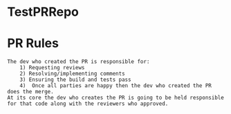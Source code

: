 # TestPRRepo
# PR Rules
	The dev who created the PR is responsible for:
		1) Requesting reviews
		2) Resolving/implementing comments
		3) Ensuring the build and tests pass
		4)  Once all parties are happy then the dev who created the PR does the merge.
    At its core the dev who creates the PR is going to be held responsible for that code along with the reviewers who approved.